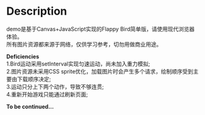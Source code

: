 Description
===========

demo是基于Canvas+JavaScript实现的Flappy Bird简单版，请使用现代浏览器体验。    
所有图片资源都来源于网络，仅供学习参考，切勿用做商业用途。    
    
    
    
__Deficiencies__    
1.Bird运动采用setInterval实现匀速运动，尚未加入重力模拟;    
2.图片资源未采用CSS sprite优化，加载图片时会产生多个请求，绘制顺序受到主要由下载顺序决定;    
3.运动只分上下两个动作，导致不够连贯;     
4.重新开始游戏只能通过刷新页面;
    

__To be continued...__ 
